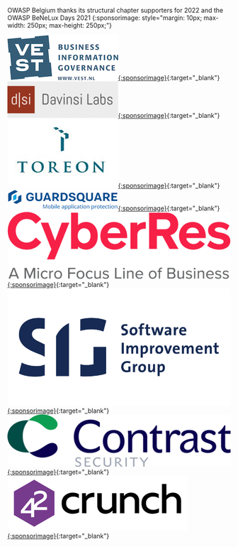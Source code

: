 OWASP Belgium thanks its structural chapter supporters for 2022 and the OWASP BeNeLux Days 2021
{:sponsorimage: style="margin: 10px; max-width: 250px; max-height: 250px;"}

[![Vest](assets/images/sponsors/vest.jpg){:sponsorimage}](http://www.vest.nl/){:target="_blank"}
[![Davisnsi Labs](assets/images/sponsors/davinsi-labs.png){:sponsorimage}](https://www.davinsilabs.com/){:target="_blank"}
[![Toreon](assets/images/sponsors/toreon.jpg){:sponsorimage}](https://www.toreon.com/){:target="_blank"}
[![Guardsquare](assets/images/sponsors/guardsquare.png){:sponsorimage}](http://www.guardsquare.com/){:target="_blank"}
[![Micro Focus](assets/images/sponsors/micro-focus.png){:sponsorimage}](https://www.microfocus.com/){:target="_blank"}
[![SIG](assets/images/sponsors/sig.png){:sponsorimage}](https://www.softwareimprovementgroup.com/){:target="_blank"}
[![Contrast Security](assets/images/sponsors/contrast-security.png){:sponsorimage}](https://www.contrastsecurity.com/){:target="_blank"}
[![42 Crunch](assets/images/sponsors/42crunch.png){:sponsorimage}](https://42crunch.com/){:target="_blank"}
